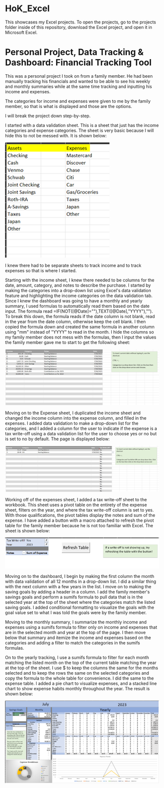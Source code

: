 # HoK_Excel

This showcases my Excel projects. To open the projects, go to the projects folder inside of this repository, download the Excel project, and open it in Microsoft Excel.

# Personal Project, Data Tracking & Dashboard: Financial Tracking Tool  

This was a personal project I took on from a family member. He had been manually tracking his financials and wanted to be able to see his weekly and monthly summaries 
while at the same time tracking and inputting his income and expenses.

The categories for income and expenses were given to me by the family member, so that is what is displayed and those are the options.

I will break the project down step-by-step.

I started with a data validation sheet. This is a sheet that just has the income categories and expense categories. The sheet is very basic because I will hide this to not be messed with. It is shown below:

![Data Validation Sheet](Photos/data_validation.png)

I knew there had to be separate sheets to track income and to track expenses so that is where I started.

Starting with the income sheet, I knew there needed to be columns for the date, amount, category, and notes to describe the purchase. I started by making the categories into a drop-down list using Excel's data validation feature and highlighting the income categories on the data validation tab. Since I knew the dashboard was going to have a monthly and yearly summary, I used formulas to automatically read them based on the date input. The formula read =IF(NOT(\[@Date\]=""),TEXT(\[@Date\],"YYYY"),""). To break this down, the formula reads if the date column is not blank, read in the year from the date column, otherwise keep the cell blank. I then copied the formula down and created the same formula in another column using "mm" instead of "YYYY" to read in the month. I hide the columns so my family member does not mess with the formulas, then I input the values the family member gave me to start to get the following sheet:

![Income Tracking Sheet](Photos/Income_Tracking.png)

Moving on to the Expense sheet, I duplicated the income sheet and changed the income column into the expense column, and filled in the expenses. I added data validation to make a drop-down list for the categories, and I added a column for the user to indicate if the expense is a tax write-off using a data validation list for the user to choose yes or no but is set to no by default. The page is displayed below:

![Expense Tracking Sheet](Photos/Expense_Tracking.png)

Working off of the expenses sheet, I added a tax write-off sheet to the workbook. This sheet uses a pivot table on the entirety of the expense sheet, filters on the year, and where the tax write-off column is set to yes. With those qualifications, the pivot tables display the notes and sum of the expense. I have added a button with a macro attached to refresh the pivot table for the family member because he is not too familiar with Excel. The sheet is shown below:

![Tax Write-Offs Sheet](Photos/Tax_Write_Offs.png)

Moving on to the dashboard, I begin by making the first column the month with data validation of all 12 months in a drop-down list. I did a similar thing with the next column with a few years in the list. I move on to making the saving goals by adding a header in a column. I add the family member's savings goals and perform a sumifs formula to pull data that is in the selected year at the top of the sheet where the categories match the listed saving goals. I added conditional formatting to visualize the goals with the goal value set to what I was told the goals were by the family member. 

Moving to the monthly summary, I summarize the monthly income and expenses using a sumifs formula to filter only on income and expenses that are in the selected month and year at the top of the page. I then move below that summary and itemize the income and expenses based on the categories and adding a filter to match the categories in the sumifs formulas.

On to the yearly tracking, I use a sumifs formula to filter for each month matching the listed month on the top of the current table matching the year at the top of the sheet. I use $ to keep the columns the same for the months selected and to keep the rows the same on the selected categories and copy the formula to the whole table for convenience. I did the same to the expense table. I added a pie chart to visualize expenses, and a stacked line chart to show expense habits monthly throughout the year. The result is shown below:

![Dashboard Sheet](Photos/Financial_Tracking_Tool_Dashboard.png)


